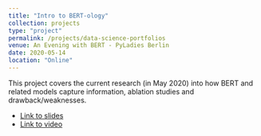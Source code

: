 ```yaml
---
title: "Intro to BERT-ology"
collection: projects
type: "project"
permalink: /projects/data-science-portfolios
venue: An Evening with BERT - PyLadies Berlin
date: 2020-05-14
location: "Online"
---
```


This project covers the current research (in May 2020) into how BERT and related models capture information, ablation studies and drawback/weaknesses. 

* [Link to slides](http://www.rctatman.com/files/Tatman_2020_bertology.pdf)
* [Link to video](https://youtu.be/V5SKkKUU2hA?t=990)
